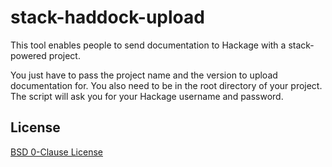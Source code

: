 # stack-haddock-upload

This tool enables people to send documentation to Hackage with a stack-powered project.

You just have to pass the project name and the version to upload documentation for. You also need
to be in the root directory of your project. The script will ask you for your Hackage username and
password.

## License

[BSD 0-Clause License](./LICENSE)
